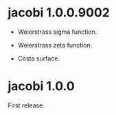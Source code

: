 # jacobi 1.0.0.9002

- Weierstrass sigma function.

- Weierstrass zeta function.

- Costa surface.


# jacobi 1.0.0

First release.
